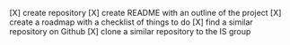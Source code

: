 [X] create repository
[X] create README with an outline of the project
[X] create a roadmap with a checklist of things to do
[X] find a similar repository on Github
[X] clone a similar repository to the IS group
